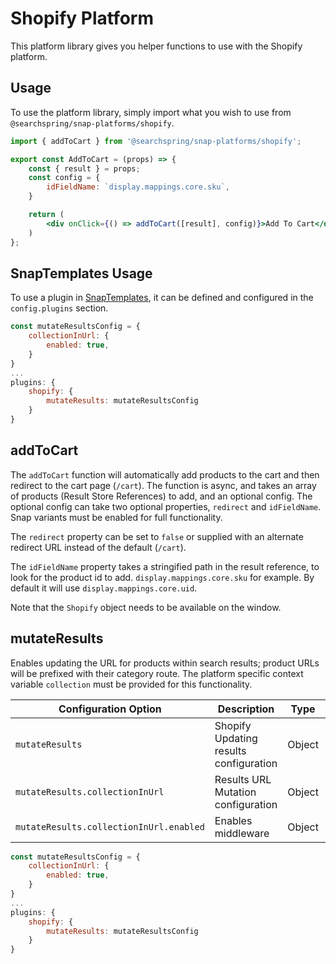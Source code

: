 # Shopify Platform
This platform library gives you helper functions to use with the Shopify platform. 


## Usage 
To use the platform library, simply import what you wish to use from `@searchspring/snap-platforms/shopify`.

```jsx
import { addToCart } from '@searchspring/snap-platforms/shopify';

export const AddToCart = (props) => {
    const { result } = props;
    const config = {
        idFieldName: `display.mappings.core.sku`,
    }

    return (
        <div onClick={() => addToCart([result], config)}>Add To Cart</div>
    )
};
```

## SnapTemplates Usage
To use a plugin in [SnapTemplates](https://github.com/searchspring/snap/blob/main/docs/TEMPLATES_ABOUT.md), it can be defined and configured in the `config.plugins` section.

```jsx
const mutateResultsConfig = {
	collectionInUrl: {
		enabled: true,
	}
}
...
plugins: {
	shopify: {
		mutateResults: mutateResultsConfig
	}
}
```

## addToCart
The `addToCart` function will automatically add products to the cart and then redirect to the cart page (`/cart`). The function is async, and takes an array of products (Result Store References) to add, and an optional config. The optional config can take two optional properties, `redirect` and `idFieldName`. Snap variants must be enabled for full functionality.

The `redirect` property can be set to `false` or supplied with an alternate redirect URL instead of the default (`/cart`). 

The `idFieldName` property takes a stringified path in the result reference, to look for the product id to add. `display.mappings.core.sku` for example. By default it will use `display.mappings.core.uid`.

Note that the `Shopify` object needs to be available on the window.


## mutateResults
Enables updating the URL for products within search results; product URLs will be prefixed with their category route. The platform specific context variable `collection` must be provided for this functionality.

| Configuration Option | Description | Type | Default |
|----------------------|-------------|------|---------|
| `mutateResults` | Shopify Updating results configuration | Object | ➖ |
| `mutateResults.collectionInUrl` | Results URL Mutation configuration | Object | ➖ |
| `mutateResults.collectionInUrl.enabled` | Enables middleware | Object | true |

```jsx
const mutateResultsConfig = {
	collectionInUrl: {
		enabled: true,
	}
}
...
plugins: {
	shopify: {
		mutateResults: mutateResultsConfig
	}
}
```